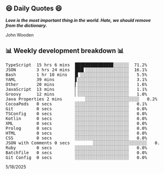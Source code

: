 ## 😄 Daily Quotes 😄

_**Love is the most important thing in the world. Hate, we should remove from the dictionary.**_

John Wooden



## 📊 Weekly development breakdown 📊

<pre>TypeScript  15 hrs 6 mins  ██████████████▉░░░░░░  71.2%
JSON        3 hrs 24 mins  ███▍░░░░░░░░░░░░░░░░░  16.1%
Bash        1 hr 10 mins   █▏░░░░░░░░░░░░░░░░░░░   5.5%
YAML        39 mins        ▋░░░░░░░░░░░░░░░░░░░░   3.1%
Other       20 mins        ▎░░░░░░░░░░░░░░░░░░░░   1.6%
JavaScript  13 mins        ▏░░░░░░░░░░░░░░░░░░░░   1.1%
Groovy      12 mins        ▏░░░░░░░░░░░░░░░░░░░░   1.0%
Java Properties 2 mins         ░░░░░░░░░░░░░░░░░░░░░   0.2%
CocoaPods   0 secs         ░░░░░░░░░░░░░░░░░░░░░   0.1%
Git         0 secs         ░░░░░░░░░░░░░░░░░░░░░   0.0%
TSConfig    0 secs         ░░░░░░░░░░░░░░░░░░░░░   0.0%
Kotlin      0 secs         ░░░░░░░░░░░░░░░░░░░░░   0.0%
XML         0 secs         ░░░░░░░░░░░░░░░░░░░░░   0.0%
Prolog      0 secs         ░░░░░░░░░░░░░░░░░░░░░   0.0%
HTML        0 secs         ░░░░░░░░░░░░░░░░░░░░░   0.0%
CSS         0 secs         ░░░░░░░░░░░░░░░░░░░░░   0.0%
JSON with Comments 0 secs         ░░░░░░░░░░░░░░░░░░░░░   0.0%
Ruby        0 secs         ░░░░░░░░░░░░░░░░░░░░░   0.0%
Batchfile   0 secs         ░░░░░░░░░░░░░░░░░░░░░   0.0%
Git Config  0 secs         ░░░░░░░░░░░░░░░░░░░░░   0.0%</pre>

5/18/2025
